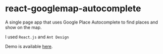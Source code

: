 # react-googlemap-autocomplete
A single page app that uses Google Place Autocomplete to find places and show on the map.

I used `React.js` and `Ant Design`

Demo is available <a href="https://react-googlemap-autocomplete.netlify.app/">here</a>.
